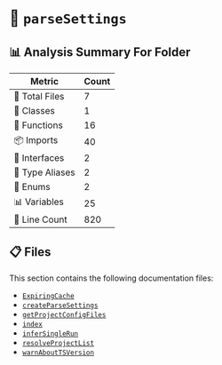 # 📁 `parseSettings`

## 📊 Analysis Summary For Folder

| Metric | Count |
|--------|-------|
| 📁 Total Files | 7 |
| 🧱 Classes | 1 |
| 🔧 Functions | 16 |
| 📦 Imports | 40 |
| 📐 Interfaces | 2 |
| 📑 Type Aliases | 2 |
| 🎯 Enums | 2 |
| 📊 Variables | 25 |
| 🔢 Line Count | 820 |


## 📋 Files

This section contains the following documentation files:

- [`ExpiringCache`](./ExpiringCache.md)
- [`createParseSettings`](./createParseSettings.md)
- [`getProjectConfigFiles`](./getProjectConfigFiles.md)
- [`index`](./index.md)
- [`inferSingleRun`](./inferSingleRun.md)
- [`resolveProjectList`](./resolveProjectList.md)
- [`warnAboutTSVersion`](./warnAboutTSVersion.md)